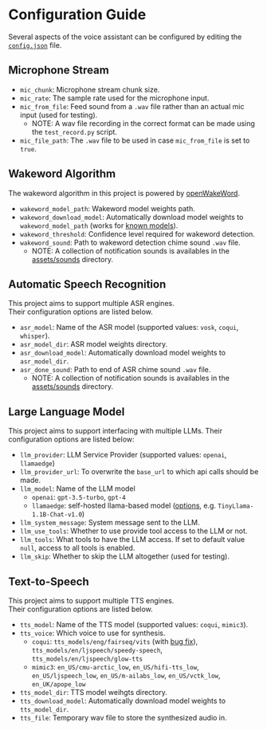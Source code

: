 # Configuration Guide

Several aspects of the voice assistant can be configured by editing the [`config.json`](./config.json) file.

## Microphone Stream

- `mic_chunk`: Microphone stream chunk size.
- `mic_rate`: The sample rate used for the microphone input.
- `mic_from_file`: Feed sound from a `.wav` file rather than an actual mic input (used for testing).
  - NOTE: A wav file recording in the correct format can be made using the `test_record.py` script.
- `mic_file_path`: The `.wav` file to be used in case `mic_from_file` is set to `true`.

## Wakeword Algorithm

The wakeword algorithm in this project is powered by [openWakeWord](https://github.com/dscripka/openWakeWord).

- `wakeword_model_path`: Wakeword model weights path.
- `wakeword_download_model`: Automatically download model weights to `wakeword_model_path` (works for [known models](https://github.com/dscripka/openWakeWord/blob/main/openwakeword/__init__.py)).
- `wakeword_threshold`: Confidence level required for wakeword detection.
- `wakeword_sound`: Path to wakeword detection chime sound `.wav` file.
  - NOTE: A collection of notification sounds is availables in the [assets/sounds](./assets/sounds/) directory.

## Automatic Speech Recognition

This project aims to support multiple ASR engines.  
Their configuration options are listed below.

- `asr_model`: Name of the ASR model (supported values: `vosk`, `coqui`, `whisper`).
- `asr_model_dir`: ASR model weights directory.
- `asr_download_model`: Automatically download model weights to `asr_model_dir`.
- `asr_done_sound`: Path to end of ASR chime sound `.wav` file.
  - NOTE: A collection of notification sounds is availables in the [assets/sounds](./assets/sounds/) directory.

## Large Language Model

This project aims to support interfacing with multiple LLMs.
Their configuration options are listed below:

- `llm_provider`: LLM Service Provider (supported values: `openai`, `llamaedge`)
- `llm_provider_url`: To overwrite the `base_url` to which api calls should be made.
- `llm_model`: Name of the LLM model
  - `openai`: `gpt-3.5-turbo`, `gpt-4`
  - `llamaedge`: self-hosted llama-based model ([options](https://github.com/LlamaEdge/LlamaEdge/blob/main/models.md), e.g. `TinyLlama-1.1B-Chat-v1.0`)
- `llm_system_message`: System message sent to the LLM.
- `llm_use_tools`: Whether to use provide tool access to the LLM or not.
- `llm_tools`: What tools to have the LLM access. If set to default value `null`, access to all tools is enabled.
- `llm_skip`: Whether to skip the LLM altogether (used for testing).

## Text-to-Speech

This project aims to support multiple TTS engines.  
Their configuration options are listed below.

- `tts_model`: Name of the TTS model (supported values: `coqui`, `mimic3`).
- `tts_voice`: Which voice to use for synthesis.
  - `coqui`: `tts_models/eng/fairseq/vits` (with [bug fix](https://github.com/eginhard/coqui-tts/pull/11/files/b064a57b2b97f019b5d5ccac8456169654e35641)), `tts_models/en/ljspeech/speedy-speech`, `tts_models/en/ljspeech/glow-tts`
  - `mimic3`: `en_US/cmu-arctic_low`, `en_US/hifi-tts_low`, `en_US/ljspeech_low`, `en_US/m-ailabs_low`, `en_US/vctk_low`, `en_UK/apope_low`
- `tts_model_dir`: TTS model weihgts directory.
- `tts_download_model`: Automatically download model weights to `tts_model_dir`.
- `tts_file`: Temporary wav file to store the synthesized audio in.
